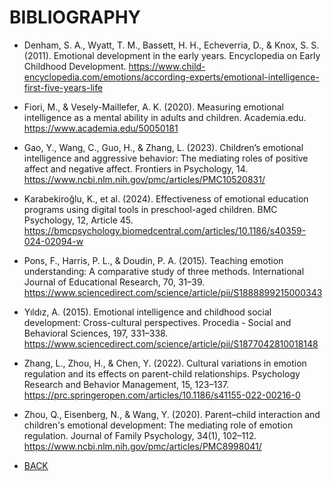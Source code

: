 # BIBLIOGRAPHY

- Denham, S. A., Wyatt, T. M., Bassett, H. H., Echeverria, D., & Knox, S. S. (2011). Emotional development in the early years. Encyclopedia on Early Childhood Development. https://www.child-encyclopedia.com/emotions/according-experts/emotional-intelligence-first-five-years-life

- Fiori, M., & Vesely-Maillefer, A. K. (2020). Measuring emotional intelligence as a mental ability in adults and children. Academia.edu. https://www.academia.edu/50050181

- Gao, Y., Wang, C., Guo, H., & Zhang, L. (2023). Children’s emotional intelligence and aggressive behavior: The mediating roles of positive affect and negative affect. Frontiers in Psychology, 14. https://www.ncbi.nlm.nih.gov/pmc/articles/PMC10520831/

- Karabekiroğlu, K., et al. (2024). Effectiveness of emotional education programs using digital tools in preschool-aged children. BMC Psychology, 12, Article 45. https://bmcpsychology.biomedcentral.com/articles/10.1186/s40359-024-02094-w

- Pons, F., Harris, P. L., & Doudin, P. A. (2015). Teaching emotion understanding: A comparative study of three methods. International Journal of Educational Research, 70, 31–39. https://www.sciencedirect.com/science/article/pii/S1888899215000343

- Yıldız, A. (2015). Emotional intelligence and childhood social development: Cross-cultural perspectives. Procedia - Social and Behavioral Sciences, 197, 331–338. https://www.sciencedirect.com/science/article/pii/S1877042810018148

- Zhang, L., Zhou, H., & Chen, Y. (2022). Cultural variations in emotion regulation and its effects on parent-child relationships. Psychology Research and Behavior Management, 15, 123–137. https://prc.springeropen.com/articles/10.1186/s41155-022-00216-0

- Zhou, Q., Eisenberg, N., & Wang, Y. (2020). Parent–child interaction and children's emotional development: The mediating role of emotion regulation. Journal of Family Psychology, 34(1), 102–112. https://www.ncbi.nlm.nih.gov/pmc/articles/PMC8998041/

- [BACK](../README.md)
